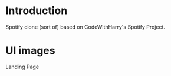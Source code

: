 # Introduction
Spotify clone (sort of) based on CodeWithHarry's Spotify Project.
# UI images
Landing Page
